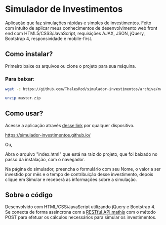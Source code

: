 # Simulador de Investimentos

Aplicação que faz simulações rápidas e simples de investimentos.
Feito com intuito de aplicar meus conhecimentos de desenvolvimento web front end com HTML5/CSS3/JavaScript, requisições AJAX, JSON, jQuery, Bootstrap 4, responsividade e mobile-first.

## Como instalar?

Primeiro baixe os arquivos ou clone o projeto para sua máquina.

### Para baixar:
```bash
wget -c https://github.com/ThalesRod/simulador-investimentos/archive/master.zip

unzip master.zip

```

## Como usar?

Acesse a aplicação através [desse link](https://simulador-investimentos.github.io/) por qualquer dispositivo.

https://simulador-investimentos.github.io/

Ou,

Abra o arquivo "index.html" que está na raiz do projeto, que foi baixado no passo da instalação, com o navegador.

Na página do simulador, preencha o formulário com seu Nome, o valor a ser investido por mês e o tempo de contribuição desse investimento, depois clique em Simular e receberá as informações sobre a simulação.

## Sobre o código

Desenvolvido com HTML/CSS/JavaScript utilizando jQuery e Bootstrap 4. Se conecta de forma assíncrona com a [RESTful API mathjs](http://api.mathjs.com/) com o método POST para efetuar os cálculos necessários para simular os investimentos.
